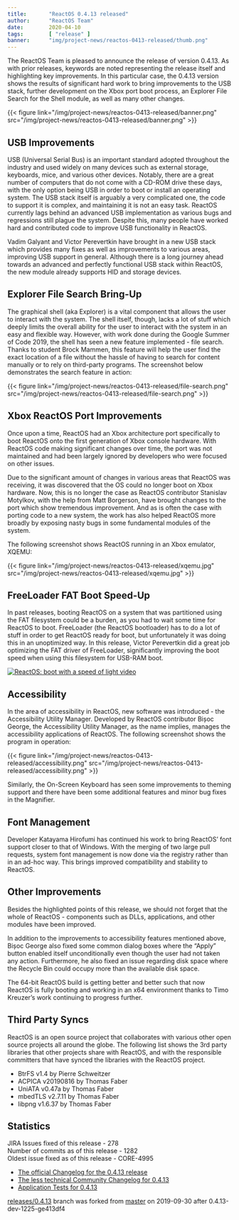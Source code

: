 ```yaml
---
title:       "ReactOS 0.4.13 released"
author:      "ReactOS Team"
date:        2020-04-10
tags:        [ "release" ]
banner:      "img/project-news/reactos-0413-released/thumb.png"
---
```


The ReactOS Team is pleased to announce the release of version 0.4.13.
As with prior releases, keywords are noted representing the release itself and highlighting key improvements.
In this particular case, the 0.4.13 version shows the results of significant hard work to bring improvements to the USB stack, further development on the Xbox port boot process, an Explorer File Search for the Shell module, as well as many other changes.

{{< figure link="/img/project-news/reactos-0413-released/banner.png" src="/img/project-news/reactos-0413-released/banner.png" >}}

## USB Improvements
USB (Universal Serial Bus) is an important standard adopted throughout the industry and used widely on many devices such as external storage, keyboards, mice, and various other devices.
Notably, there are a great number of computers that do not come with a CD-ROM drive these days, with the only option being USB in order to boot or install an operating system.
The USB stack itself is arguably a very complicated one, the code to support it is complex, and maintaining it is not an easy task.
ReactOS currently lags behind an advanced USB implementation as various bugs and regressions still plague the system.
Despite this, many people have worked hard and contributed code to improve USB functionality in ReactOS.

Vadim Galyant and Victor Perevertkin have brought in a new USB stack which provides many fixes as well as improvements to various areas, improving USB support in general.
Although there is a long journey ahead towards an advanced and perfectly functional USB stack within ReactOS, the new module already supports HID and storage devices.

## Explorer File Search Bring-Up
The graphical shell (aka Explorer) is a vital component that allows the user to interact with the system.
The shell itself, though, lacks a lot of stuff which deeply limits the overall ability for the user to interact with the system in an easy and flexible way.
However, with work done during the Google Summer of Code 2019, the shell has seen a new feature implemented - file search.
Thanks to student Brock Mammen, this feature will help the user find the exact location of a file without the hassle of having to search for content manually or to rely on third-party programs.
The screenshot below demonstrates the search feature in action:

{{< figure link="/img/project-news/reactos-0413-released/file-search.png" src="/img/project-news/reactos-0413-released/file-search.png" >}}

## Xbox ReactOS Port Improvements
Once upon a time, ReactOS had an Xbox architecture port specifically to boot ReactOS onto the first generation of Xbox console hardware.
With ReactOS code making significant changes over time, the port was not maintained and had been largely ignored by developers who were focused on other issues.

Due to the significant amount of changes in various areas that ReactOS was receiving, it was discovered that the OS could no longer boot on Xbox hardware.
Now, this is no longer the case as ReactOS contributor Stanislav Motylkov, with the help from Matt Borgerson, have brought changes to the port which show tremendous improvement.
And as is often the case with porting code to a new system, the work has also helped ReactOS more broadly by exposing nasty bugs in some fundamental modules of the system.

The following screenshot shows ReactOS running in an Xbox emulator, XQEMU:

{{< figure link="/img/project-news/reactos-0413-released/xqemu.jpg" src="/img/project-news/reactos-0413-released/xqemu.jpg" >}}

## FreeLoader FAT Boot Speed-Up
In past releases, booting ReactOS on a system that was partitioned using the FAT filesystem could be a burden, as you had to wait some time for ReactOS to boot.
FreeLoader (the ReactOS bootloader) has to do a lot of stuff in order to get ReactOS ready for boot, but unfortunately it was doing this in an unoptimized way.
In this release, Victor Perevertkin did a great job optimizing the FAT driver of FreeLoader, significantly improving the boot speed when using this filesystem for USB-RAM boot.

<a href="https://www.youtube.com/watch?v=XEsNzuXzcHQ" target="_blank"><img src="/img/project-news/reactos-0413-released/freeldr-boot-video.jpg" alt="ReactOS: boot with a speed of light video"></a>

## Accessibility
In the area of accessibility in ReactOS, new software was introduced - the Accessibility Utility Manager.
Developed by ReactOS contributor Bișoc George, the Accessibility Utility Manager, as the name implies, manages the accessibility applications of ReactOS.
The following screenshot shows the program in operation:

{{< figure link="/img/project-news/reactos-0413-released/accessibility.png" src="/img/project-news/reactos-0413-released/accessibility.png" >}}

Similarly, the On-Screen Keyboard has seen some improvements to theming support and there have been some additional features and minor bug fixes in the Magnifier.

## Font Management
Developer Katayama Hirofumi has continued his work to bring ReactOS’ font support closer to that of Windows.
With the merging of two large pull requests, system font management is now done via the registry rather than in an ad-hoc way.
This brings improved compatibility and stability to ReactOS.

## Other Improvements
Besides the highlighted points of this release, we should not forget that the whole of ReactOS - components such as DLLs, applications, and other modules have been improved.

In addition to the improvements to accessibility features mentioned above, Bișoc George also fixed some common dialog boxes where the “Apply” button enabled itself unconditionally even though the user had not taken any action.
Furthermore, he also fixed an issue regarding disk space where the Recycle Bin could occupy more than the available disk space.

The 64-bit ReactOS build is getting better and better such that now ReactOS is fully booting and working in an x64 environment thanks to Timo Kreuzer’s work continuing to progress further.

## Third Party Syncs
ReactOS is an open source project that collaborates with various other open source projects all around the globe.
The following list shows the 3rd party libraries that other projects share with ReactOS, and with the responsible committers that have synced the libraries with the ReactOS project.

* BtrFS v1.4 by Pierre Schweitzer
* ACPICA v20190816 by Thomas Faber
* UniATA v0.47a by Thomas Faber
* mbedTLS v2.7.11 by Thomas Faber
* libpng v1.6.37 by Thomas Faber

## Statistics
JIRA Issues fixed of this release - 278  
Number of commits as of this release - 1282  
Oldest issue fixed as of this release - CORE-4995

* [The official Changelog for the 0.4.13 release](/wiki/ChangeLog-0.4.13)
* [The less technical Community Changelog for 0.4.13](/wiki/Community_Changelog-0.4.13)
* [Application Tests for 0.4.13](/wiki/Tests_for_0.4.13)

[releases/0.4.13](https://github.com/reactos/reactos/tree/releases/0.4.13) branch was forked from [master](https://github.com/reactos/reactos) on 2019-09-30 after 0.4.13-dev-1225-ge413df4
